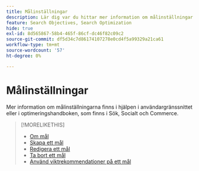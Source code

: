 ```yaml
---
title: Målinställningar
description: Lär dig var du hittar mer information om målinställningar.
feature: Search Objectives, Search Optimization
hide: true
exl-id: 8d565867-58b4-465f-86cf-dc46f82c09c2
source-git-commit: df5d34c7d86174107278e0cd4f5a99329a21ca61
workflow-type: tm+mt
source-wordcount: '57'
ht-degree: 0%

---
```


# Målinställningar

Mer information om målinställningarna finns i hjälpen i användargränssnittet eller i optimeringshandboken, som finns i Sök, Socialt och Commerce.

>[!MORELIKETHIS]
>
>* [Om mål](objective-about.md)
>* [Skapa ett mål](objective-create.md)
>* [Redigera ett mål](objective-edit.md)
>* [Ta bort ett mål](objective-delete.md)
>* [Använd viktrekommendationer på ett mål](objective-apply-weight-recommendations.md)
